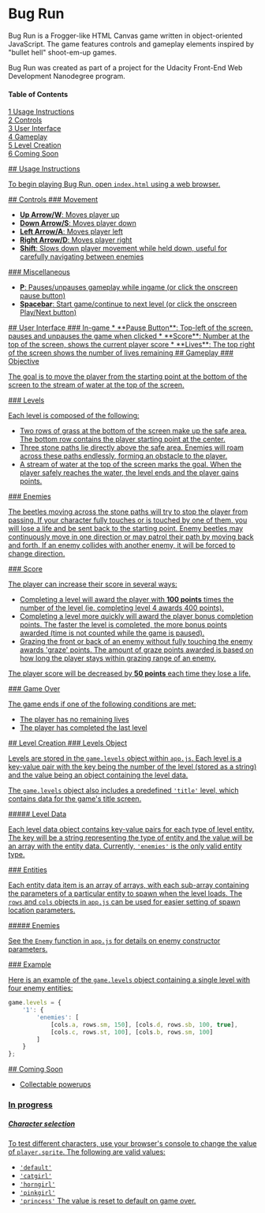 # Bug Run

Bug Run is a Frogger-like HTML Canvas game written in object-oriented JavaScript. The game features controls and gameplay elements inspired by "bullet hell" shoot-em-up games.

Bug Run was created as part of a project for the Udacity Front-End Web Development Nanodegree program.

#### Table of Contents

[1 Usage Instructions](#usage)  
[2 Controls](#controls)   
[3 User Interface](#ui)  
[4 Gameplay](#gameplay)  
[5 Level Creation](#lvlcreation)  
[6 Coming Soon](#comingsoon)  

<a href name="usage"/>
## Usage Instructions

To begin playing Bug Run, open `index.html` using a web browser.

<a href name="controls"/>
## Controls

<a href name="movement"/>
### Movement

* **Up Arrow/W**:  Moves player up
* **Down Arrow/S**:  Moves player down
* **Left Arrow/A**:  Moves player left
* **Right Arrow/D**:  Moves player right
* **Shift**:  Slows down player movement while held down, useful for carefully navigating between enemies

<a href name="misc"/>
### Miscellaneous

* **P**:  Pauses/unpauses gameplay while ingame (or click the onscreen pause button)
* **Spacebar**:  Start game/continue to next level (or click the onscreen Play/Next button)

<a href name="ui"/>
## User Interface

<a href name="ingame"/>
### In-game
* **Pause Button**:  Top-left of the screen, pauses and unpauses the game when clicked
* **Score**:  Number at the top of the screen, shows the current player score
* **Lives**:  The top right of the screen shows the number of lives remaining

<a href name="gameplay"/>
## Gameplay

<a href name="objective"/>
### Objective

The goal is to move the player from the starting point at the bottom of the screen to the stream of water at the top of the screen.

<a href name="levels"/>
### Levels

Each level is composed of the following:

* Two rows of grass at the bottom of the screen make up the safe area. The bottom row contains the player starting point at the center.
* Three stone paths lie directly above the safe area. Enemies will roam across these paths endlessly, forming an obstacle to the player.
* A stream of water at the top of the screen marks the goal. When the player safely reaches the water, the level ends and the player gains points.

<a href name="gpenemies"/>
### Enemies

The beetles moving across the stone paths will try to stop the player from passing. If your character fully touches or is touched by one of them, you will lose a life and be sent back to the starting point. Enemy beetles may continuously move in one direction or may patrol their path by moving back and forth. If an enemy collides with another enemy, it will be forced to change direction.

<a href name="score"/>
### Score

The player can increase their score in several ways:
* Completing a level will award the player with **100 points** times the number of the level (ie. completing level 4 awards 400 points).
* Completing a level more quickly will award the player bonus completion points. The faster the level is completed, the more bonus points awarded (time is not counted while the game is paused).
* Grazing the front or back of an enemy without fully touching the enemy awards 'graze' points. The amount of graze points awarded is based on how long the player stays within grazing range of an enemy.

The player score will be decreased by **50 points** each time they lose a life.

<a href name="gameover"/>
### Game Over

The game ends if one of the following conditions are met:
* The player has no remaining lives
* The player has completed the last level

<a href name="lvlcreation"/>
## Level Creation

<a href name="lvlsobj"/>
### Levels Object

Levels are stored in the `game.levels` object within `app.js`. Each level is a key-value pair with the key being the number of the level (stored as a string) and the value being an object containing the level data.

The `game.levels` object also includes a predefined `'title'` level, which contains data for the game's title screen.

<a href name="lvldata"/>
##### Level Data

Each level data object contains key-value pairs for each type of level entity. The key will be a string representing the type of entity and the value will be an array with the entity data. Currently, `'enemies'` is the only valid entity type.

<a href name="entities"/>
### Entities

Each entity data item is an array of arrays, with each sub-array containing the parameters of a particular entity to spawn when the level loads. The `rows` and `cols` objects in `app.js` can be used for easier setting of spawn location parameters.

<a href name="lcenemies"/>
##### Enemies

See the `Enemy` function in `app.js` for details on enemy constructor parameters.

<a href name="example"/>
### Example

Here is an example of the `game.levels` object containing a single level with four enemy entities:

```javascript
game.levels = {
    '1': {
        'enemies': [
            [cols.a, rows.sm, 150], [cols.d, rows.sb, 100, true],
            [cols.c, rows.st, 100], [cols.b, rows.sm, 100]
        ]
    }
};
```

<a href name="comingsoon"/>
## Coming Soon

* Collectable powerups

### In progress

##### Character selection

To test different characters, use your browser's console to change the value of `player.sprite`. The following are valid values:
* `'default'`
* `'catgirl'`
* `'horngirl'`
* `'pinkgirl'`
* `'princess'`
The value is reset to default on game over.
